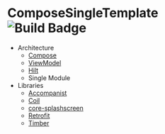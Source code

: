 # ComposeSingleTemplate ![Build Badge](https://github.com/SunChulBaek/ComposeSingleTemplate/actions/workflows/build.yml/badge.svg)
* Architecture
  * [Compose](https://developer.android.com/jetpack/compose?hl=ko)
  * [ViewModel](https://developer.android.com/topic/libraries/architecture/viewmodel)
  * [Hilt](https://developer.android.com/training/dependency-injection/hilt-android?hl=ko)
  * Single Module
* Libraries
  * [Accompanist](https://github.com/google/accompanist)
  * [Coil](https://coil-kt.github.io/coil/)
  * [core-splashscreen](https://developer.android.com/reference/kotlin/androidx/core/splashscreen/SplashScreen)
  * [Retrofit](https://square.github.io/retrofit/)
  * [Timber](https://github.com/JakeWharton/timber)
